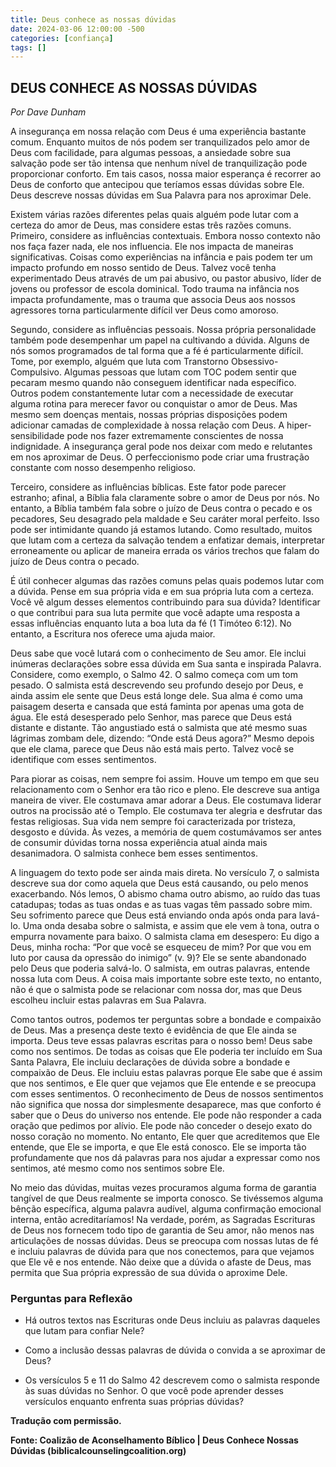 ```yaml
---
title: Deus conhece as nossas dúvidas
date: 2024-03-06 12:00:00 -500
categories: [confiança]
tags: []
---
```


## **DEUS CONHECE AS NOSSAS DÚVIDAS**
*Por Dave Dunham*

A insegurança em nossa relação com Deus é uma experiência bastante comum. Enquanto muitos de nós podem ser tranquilizados pelo amor de Deus com facilidade, para algumas pessoas, a ansiedade sobre sua salvação pode ser tão intensa que nenhum nível de tranquilização pode proporcionar conforto. Em tais casos, nossa maior esperança é recorrer ao Deus de conforto que antecipou que teríamos essas dúvidas sobre Ele. Deus descreve nossas dúvidas em Sua Palavra para nos aproximar Dele.

Existem várias razões diferentes pelas quais alguém pode lutar com a certeza do amor de Deus, mas considere estas três razões comuns. Primeiro, considere as influências contextuais. Embora nosso contexto não nos faça fazer nada, ele nos influencia. Ele nos impacta de maneiras significativas. Coisas como experiências na infância e pais podem ter um impacto profundo em nosso sentido de Deus. Talvez você tenha experimentado Deus através de um pai abusivo, ou pastor abusivo, líder de jovens ou professor de escola dominical. Todo trauma na infância nos impacta profundamente, mas o trauma que associa Deus aos nossos agressores torna particularmente difícil ver Deus como amoroso.

Segundo, considere as influências pessoais. Nossa própria personalidade também pode desempenhar um papel na cultivando a dúvida. Alguns de nós somos programados de tal forma que a fé é particularmente difícil. Tome, por exemplo, alguém que luta com Transtorno Obsessivo-Compulsivo. Algumas pessoas que lutam com TOC podem sentir que pecaram mesmo quando não conseguem identificar nada específico. Outros podem constantemente lutar com a necessidade de executar alguma rotina para merecer favor ou conquistar o amor de Deus. Mas mesmo sem doenças mentais, nossas próprias disposições podem adicionar camadas de complexidade à nossa relação com Deus. A hiper-sensibilidade pode nos fazer extremamente conscientes de nossa indignidade. A insegurança geral pode nos deixar com medo e relutantes em nos aproximar de Deus. O perfeccionismo pode criar uma frustração constante com nosso desempenho religioso.

Terceiro, considere as influências bíblicas. Este fator pode parecer estranho; afinal, a Bíblia fala claramente sobre o amor de Deus por nós. No entanto, a Bíblia também fala sobre o juízo de Deus contra o pecado e os pecadores, Seu desagrado pela maldade e Seu caráter moral perfeito. Isso pode ser intimidante quando já estamos lutando. Como resultado, muitos que lutam com a certeza da salvação tendem a enfatizar demais, interpretar erroneamente ou aplicar de maneira errada os vários trechos que falam do juízo de Deus contra o pecado.

É útil conhecer algumas das razões comuns pelas quais podemos lutar com a dúvida. Pense em sua própria vida e em sua própria luta com a certeza. Você vê algum desses elementos contribuindo para sua dúvida? Identificar o que contribui para sua luta permite que você adapte uma resposta a essas influências enquanto luta a boa luta da fé (1 Timóteo 6:12). No entanto, a Escritura nos oferece uma ajuda maior.

Deus sabe que você lutará com o conhecimento de Seu amor. Ele inclui inúmeras declarações sobre essa dúvida em Sua santa e inspirada Palavra. Considere, como exemplo, o Salmo 42. O salmo começa com um tom pesado. O salmista está descrevendo seu profundo desejo por Deus, e ainda assim ele sente que Deus está longe dele. Sua alma é como uma paisagem deserta e cansada que está faminta por apenas uma gota de água. Ele está desesperado pelo Senhor, mas parece que Deus está distante e distante. Tão angustiado está o salmista que até mesmo suas lágrimas zombam dele, dizendo: “Onde está Deus agora?” Mesmo depois que ele clama, parece que Deus não está mais perto. Talvez você se identifique com esses sentimentos.

Para piorar as coisas, nem sempre foi assim. Houve um tempo em que seu relacionamento com o Senhor era tão rico e pleno. Ele descreve sua antiga maneira de viver. Ele costumava amar adorar a Deus. Ele costumava liderar outros na procissão até o Templo. Ele costumava ter alegria e desfrutar das festas religiosas. Sua vida nem sempre foi caracterizada por tristeza, desgosto e dúvida. Às vezes, a memória de quem costumávamos ser antes de consumir dúvidas torna nossa experiência atual ainda mais desanimadora. O salmista conhece bem esses sentimentos.

A linguagem do texto pode ser ainda mais direta. No versículo 7, o salmista descreve sua dor como aquela que Deus está causando, ou pelo menos exacerbando. Nós lemos, O abismo chama outro abismo, ao ruído das tuas catadupas; todas as tuas ondas e as tuas vagas têm passado sobre mim. Seu sofrimento parece que Deus está enviando onda após onda para lavá-lo. Uma onda desaba sobre o salmista, e assim que ele vem à tona, outra o empurra novamente para baixo. O salmista clama em desespero: Eu digo a Deus, minha rocha: “Por que você se esqueceu de mim? Por que vou em luto por causa da opressão do inimigo” (v. 9)? Ele se sente abandonado pelo Deus que poderia salvá-lo. O salmista, em outras palavras, entende nossa luta com Deus. A coisa mais importante sobre este texto, no entanto, não é que o salmista pode se relacionar com nossa dor, mas que Deus escolheu incluir estas palavras em Sua Palavra.

Como tantos outros, podemos ter perguntas sobre a bondade e compaixão de Deus. Mas a presença deste texto é evidência de que Ele ainda se importa. Deus teve essas palavras escritas para o nosso bem! Deus sabe como nos sentimos. De todas as coisas que Ele poderia ter incluído em Sua Santa Palavra, Ele incluiu declarações de dúvida sobre a bondade e compaixão de Deus. Ele incluiu estas palavras porque Ele sabe que é assim que nos sentimos, e Ele quer que vejamos que Ele entende e se preocupa com esses sentimentos. O reconhecimento de Deus de nossos sentimentos não significa que nossa dor simplesmente desaparece, mas que conforto é saber que o Deus do universo nos entende. Ele pode não responder a cada oração que pedimos por alívio. Ele pode não conceder o desejo exato do nosso coração no momento. No entanto, Ele quer que acreditemos que Ele entende, que Ele se importa, e que Ele está conosco. Ele se importa tão profundamente que nos dá palavras para nos ajudar a expressar como nos sentimos, até mesmo como nos sentimos sobre Ele.

No meio das dúvidas, muitas vezes procuramos alguma forma de garantia tangível de que Deus realmente se importa conosco. Se tivéssemos alguma bênção específica, alguma palavra audível, alguma confirmação emocional interna, então acreditaríamos! Na verdade, porém, as Sagradas Escrituras de Deus nos fornecem todo tipo de garantia de Seu amor, não menos nas articulações de nossas dúvidas. Deus se preocupa com nossas lutas de fé e incluiu palavras de dúvida para que nos conectemos, para que vejamos que Ele vê e nos entende. Não deixe que a dúvida o afaste de Deus, mas permita que Sua própria expressão de sua dúvida o aproxime Dele.

### **Perguntas para Reflexão**

* Há outros textos nas Escrituras onde Deus incluiu as palavras daqueles que lutam para confiar Nele?

* Como a inclusão dessas palavras de dúvida o convida a se aproximar de Deus?

* Os versículos 5 e 11 do Salmo 42 descrevem como o salmista responde às suas dúvidas no Senhor. O que você pode aprender desses versículos enquanto enfrenta suas próprias dúvidas?


**Tradução com permissão.**

**Fonte: Coalizão de Aconselhamento Bíblico | Deus Conhece Nossas Dúvidas (biblicalcounselingcoalition.org)**

